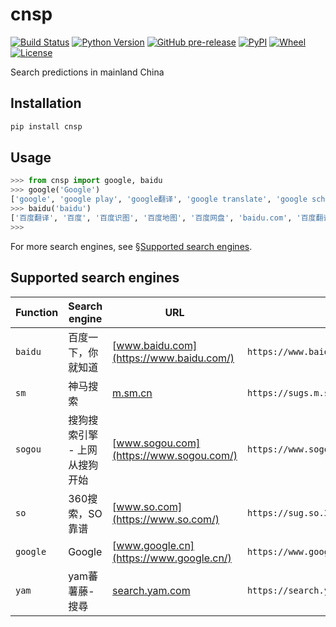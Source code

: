 # cnsp
[![Build Status](https://www.travis-ci.org/wangxinhe2006/cnsp.svg)](https://www.travis-ci.org/wangxinhe2006/cnsp)
[![Python Version](https://img.shields.io/pypi/pyversions/cnsp.svg)](https://www.python.org/downloads/)
[![GitHub pre-release](https://img.shields.io/github/release-pre/wangxinhe2006/cnsp.svg)](https://github.com/wangxinhe2006/cnsp/releases)
[![PyPI](https://img.shields.io/pypi/v/cnsp.svg)](https://pypi.org/project/cnsp/#history)
[![Wheel](https://img.shields.io/pypi/wheel/cnsp.svg)](https://pypi.org/project/cnsp/#files)
[![License](https://img.shields.io/github/license/wangxinhe2006/cnsp.svg)](LICENSE)

Search predictions in mainland China

## Installation
```sh
pip install cnsp
```

## Usage
```python
>>> from cnsp import google, baidu
>>> google('Google')
['google', 'google play', 'google翻译', 'google translate', 'google scholar', 'google map', 'google drive', 'google earth', 'google voice', 'google play下载']
>>> baidu('baidu')
['百度翻译', '百度', '百度识图', '百度地图', '百度网盘', 'baidu.com', '百度翻译在线翻译', '百度贴吧', '百度网盘破解版开发者', '百度推荐为什么关不了']
>>>
```
For more search engines, see [§Supported search engines](#supported-search-engines).

## Supported search engines
Function | Search engine | URL | API URL
-------- | ------------- | --- | ----------
`baidu` | 百度一下，你就知道 | [www.baidu.com](https://www.baidu.com/) | `https://www.baidu.com/sugrec`
`sm` | 神马搜索 | [m.sm.cn](https://m.sm.cn/) | `https://sugs.m.sm.cn/web`
`sogou` | 搜狗搜索引擎 - 上网从搜狗开始 | [www.sogou.com](https://www.sogou.com/) | `https://www.sogou.com/suggnew/ajajjson`
`so` | 360搜索，SO靠谱 | [www.so.com](https://www.so.com/) | `https://sug.so.360.cn/suggest`
`google` | Google | [www.google.cn](https://www.google.cn/) | `https://www.google.cn/complete/search`
`yam` | yam蕃薯藤-搜尋 | [search.yam.com](https://search.yam.com/) | `https://search.yam.com/Search/Mobile/GetRelatedKeywords.aspx`
